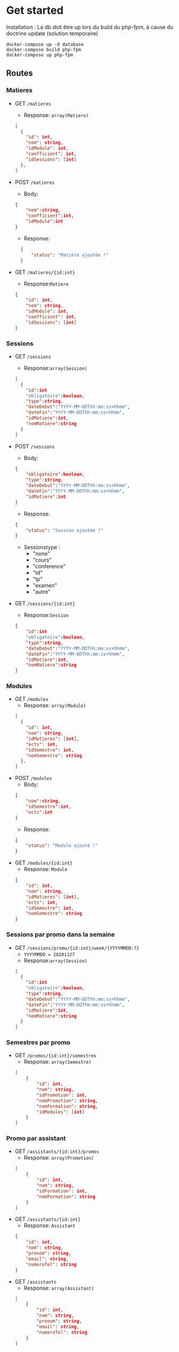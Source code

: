 # Get started
Installation :
La db doit être up lors du build du php-fpm, à cause du doctrine update (solution temporaire)
```
docker-compose up -d database
docker-compose build php-fpm
docker-compose up php-fpm
```

## Routes

### Matieres

- GET `/matieres`
    - Response: `array(Matiere)`
    ```json
    [
      {
        "id": int,
        "nom": string,
        "idModule": int,
        "coefficient": int,
        "idSessions": [int]
      },
    ]
    ```

- POST `/matieres`
    - Body:
    ```json
    {
        "nom":string,
        "coefficient":int,
        "idModule":int
    }
    ```
  - Response:
  ```json
    {
        "status": "Matière ajoutée !"
    }
  ```
- GET `/matieres/{id:int}`
    - Response:`Matiere`
    ```json
    {
        "id": int,
        "nom": string,
        "idModule": int,
        "coefficient": int,
        "idSessions": [int]
    }
    ```
### Sessions   
- GET `/sessions`
    - Response:`array(Session)`
    ```json
    [
      {
        "id":int
        "obligatoire":boolean,
        "type":string,
        "dateDebut":"YYYY-MM-DDThh:mm:ss+hhmm",
        "dateFin":"YYYY-MM-DDThh:mm:ss+hhmm",
        "idMatiere":int,
        "nomMatiere":string
      }
    ]
    ```
- POST `/sessions`
    - Body:
    ```json
    {
        "obligatoire":boolean,
        "type":string,
        "dateDebut":"YYYY-MM-DDThh:mm:ss+hhmm",
        "dateFin":"YYYY-MM-DDThh:mm:ss+hhmm",
        "idMatiere":int
    }
    ```
    - Response:
    ```json
    {
        "status": "Session ajoutée !"
    }
    ```
    - Sessionstype :
        - "none"
        - "cours"
        - "conference"
        - "td"
        - "tp"
        - "examen"
        - "autre" 

- GET `/sessions/{id:int}`
    - Response:`Session`
    ```json
    {
        "id":int
        "obligatoire":boolean,
        "type":string,
        "dateDebut":"YYYY-MM-DDThh:mm:ss+hhmm",
        "dateFin":"YYYY-MM-DDThh:mm:ss+hhmm",
        "idMatiere":int,
        "nomMatiere":string
    }
    ```
### Modules
- GET `/modules`
    - Response: `array(Module)`
    ```json
    [
      {
        "id": int,
        "nom": string,
        "idMatieres": [int],
        "ects": int,
        "idSemestre": int,
        "nomSemestre": string
      },
    ]
    ```
- POST `/modules`
    - Body:
    ```json
    {
        "nom":string,
        "idSemestre":int,
        "ects":int
    }
    ```
    - Response:
    ```json
    {
        "status": "Module ajouté !"
    }
    ```
- GET `/modules/{id:int}`
    - Response: `Module`
    ```json
    {
        "id": int,
        "nom": string,
        "idMatieres": [int],
        "ects": int,
        "idSemestre": int,
        "nomSemestre": string
    }
    ```
### Sessions par promo dans la semaine
- GET `/sessions/promo/{id:int}/week/{YYYYMMDD:?}`
    - `YYYYMMDD = 20201127`
    - Response:`array(Session)`
    ```json
    [
      {
        "id":int
        "obligatoire":boolean,
        "type":string,
        "dateDebut":"YYYY-MM-DDThh:mm:ss+hhmm",
        "dateFin":"YYYY-MM-DDThh:mm:ss+hhmm",
        "idMatiere":int,
        "nomMatiere":string
      }
    ]
    ```
### Semestres par promo
- GET `/promos/{id:int}/semestres`
    - Response: `array(Semestre)`
    ```json
    [
        {
            "id": int,
            "nom": string,
            "idPromotion": int,
            "nomPromotion": string,
            "nomFormation": string,
            "idModules": [int]
        }
    ]
    ```
### Promo par assistant
- GET `/assistants/{id:int}/promos`
    - Response: `array(Promotion)`
    ```json
    [
        {
            "id": int,
            "nom": string,
            "idFormation": int,
            "nomFormation": string
        }
    ]
    ```
- GET `/assistants/{id:int}`
    - Response: `Assistant`
    ```json
    {
        "id": int,
        "nom": string,
        "prenom": string,
        "email": string,
        "numeroTel": string
    }
    ```
- GET `/assistants`
    - Response: `array(Assistant)`
    ```json
    [
        {
            "id": int,
            "nom": string,
            "prenom": string,
            "email": string,
            "numeroTel": string
        }
    ]
    ```
